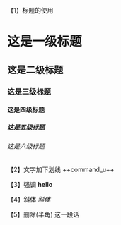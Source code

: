 【1】标题的使用
# 这是一级标题
## 这是二级标题
### 这是三级标题
#### 这是四级标题
##### 这是五级标题
###### 这是六级标题

【2】文字加下划线
++command_u++

【3】强调
**hello**

【4】斜体
*斜体*

【5】删除(半角)
这一段话

